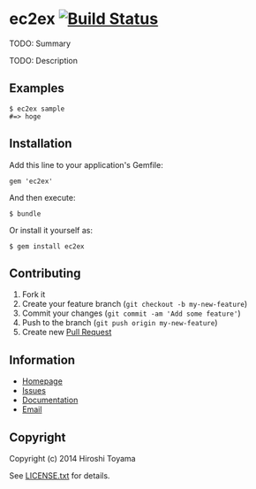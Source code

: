 # ec2ex [![Build Status](https://secure.travis-ci.org/toyama0919/ec2ex.png?branch=master)](http://travis-ci.org/toyama0919/ec2ex)

TODO: Summary

TODO: Description

## Examples

    $ ec2ex sample
    #=> hoge

## Installation

Add this line to your application's Gemfile:

    gem 'ec2ex'

And then execute:

    $ bundle

Or install it yourself as:

    $ gem install ec2ex

## Contributing

1. Fork it
2. Create your feature branch (`git checkout -b my-new-feature`)
3. Commit your changes (`git commit -am 'Add some feature'`)
4. Push to the branch (`git push origin my-new-feature`)
5. Create new [Pull Request](../../pull/new/master)

## Information

* [Homepage](https://github.com/toyama0919/ec2ex)
* [Issues](https://github.com/toyama0919/ec2ex/issues)
* [Documentation](http://rubydoc.info/gems/ec2ex/frames)
* [Email](mailto:toyama0919@gmail.com)

## Copyright

Copyright (c) 2014 Hiroshi Toyama

See [LICENSE.txt](../LICENSE.txt) for details.
